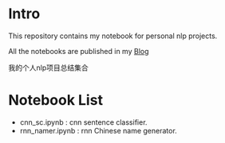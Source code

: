 # Intro
This repository contains my notebook for personal nlp projects. 

All the notebooks are published in my [Blog](https://applenob.github.io/)

我的个人nlp项目总结集合

# Notebook List
- cnn_sc.ipynb : cnn sentence classifier.
- rnn_namer.ipynb : rnn Chinese name generator.